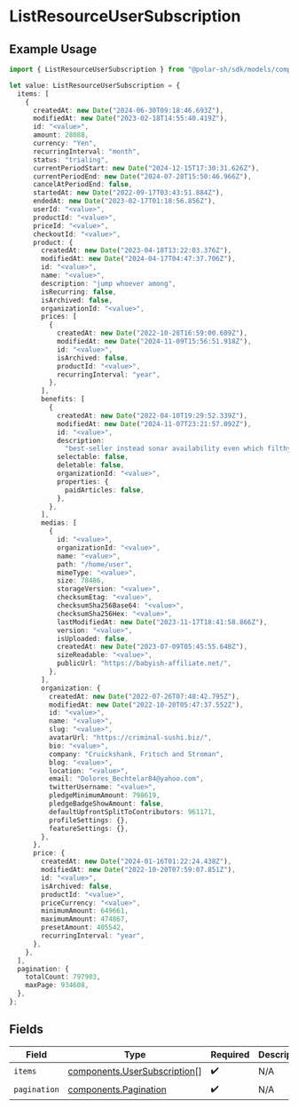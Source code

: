 # ListResourceUserSubscription

## Example Usage

```typescript
import { ListResourceUserSubscription } from "@polar-sh/sdk/models/components";

let value: ListResourceUserSubscription = {
  items: [
    {
      createdAt: new Date("2024-06-30T09:18:46.693Z"),
      modifiedAt: new Date("2023-02-18T14:55:40.419Z"),
      id: "<value>",
      amount: 28088,
      currency: "Yen",
      recurringInterval: "month",
      status: "trialing",
      currentPeriodStart: new Date("2024-12-15T17:30:31.626Z"),
      currentPeriodEnd: new Date("2024-07-28T15:50:46.966Z"),
      cancelAtPeriodEnd: false,
      startedAt: new Date("2022-09-17T03:43:51.884Z"),
      endedAt: new Date("2023-02-17T01:18:56.856Z"),
      userId: "<value>",
      productId: "<value>",
      priceId: "<value>",
      checkoutId: "<value>",
      product: {
        createdAt: new Date("2023-04-18T13:22:03.376Z"),
        modifiedAt: new Date("2024-04-17T04:47:37.706Z"),
        id: "<value>",
        name: "<value>",
        description: "jump whoever among",
        isRecurring: false,
        isArchived: false,
        organizationId: "<value>",
        prices: [
          {
            createdAt: new Date("2022-10-28T16:59:00.609Z"),
            modifiedAt: new Date("2024-11-09T15:56:51.918Z"),
            id: "<value>",
            isArchived: false,
            productId: "<value>",
            recurringInterval: "year",
          },
        ],
        benefits: [
          {
            createdAt: new Date("2022-04-10T19:29:52.339Z"),
            modifiedAt: new Date("2024-11-07T23:21:57.092Z"),
            id: "<value>",
            description:
              "best-seller instead sonar availability even which filthy ah",
            selectable: false,
            deletable: false,
            organizationId: "<value>",
            properties: {
              paidArticles: false,
            },
          },
        ],
        medias: [
          {
            id: "<value>",
            organizationId: "<value>",
            name: "<value>",
            path: "/home/user",
            mimeType: "<value>",
            size: 78486,
            storageVersion: "<value>",
            checksumEtag: "<value>",
            checksumSha256Base64: "<value>",
            checksumSha256Hex: "<value>",
            lastModifiedAt: new Date("2023-11-17T18:41:58.866Z"),
            version: "<value>",
            isUploaded: false,
            createdAt: new Date("2023-07-09T05:45:55.648Z"),
            sizeReadable: "<value>",
            publicUrl: "https://babyish-affiliate.net/",
          },
        ],
        organization: {
          createdAt: new Date("2022-07-26T07:48:42.795Z"),
          modifiedAt: new Date("2022-10-20T05:47:37.552Z"),
          id: "<value>",
          name: "<value>",
          slug: "<value>",
          avatarUrl: "https://criminal-sushi.biz/",
          bio: "<value>",
          company: "Cruickshank, Fritsch and Stroman",
          blog: "<value>",
          location: "<value>",
          email: "Dolores_Bechtelar84@yahoo.com",
          twitterUsername: "<value>",
          pledgeMinimumAmount: 798619,
          pledgeBadgeShowAmount: false,
          defaultUpfrontSplitToContributors: 961171,
          profileSettings: {},
          featureSettings: {},
        },
      },
      price: {
        createdAt: new Date("2024-01-16T01:22:24.438Z"),
        modifiedAt: new Date("2022-10-20T07:59:07.851Z"),
        id: "<value>",
        isArchived: false,
        productId: "<value>",
        priceCurrency: "<value>",
        minimumAmount: 649661,
        maximumAmount: 474867,
        presetAmount: 405542,
        recurringInterval: "year",
      },
    },
  ],
  pagination: {
    totalCount: 797903,
    maxPage: 934608,
  },
};
```

## Fields

| Field                                                                        | Type                                                                         | Required                                                                     | Description                                                                  |
| ---------------------------------------------------------------------------- | ---------------------------------------------------------------------------- | ---------------------------------------------------------------------------- | ---------------------------------------------------------------------------- |
| `items`                                                                      | [components.UserSubscription](../../models/components/usersubscription.md)[] | :heavy_check_mark:                                                           | N/A                                                                          |
| `pagination`                                                                 | [components.Pagination](../../models/components/pagination.md)               | :heavy_check_mark:                                                           | N/A                                                                          |